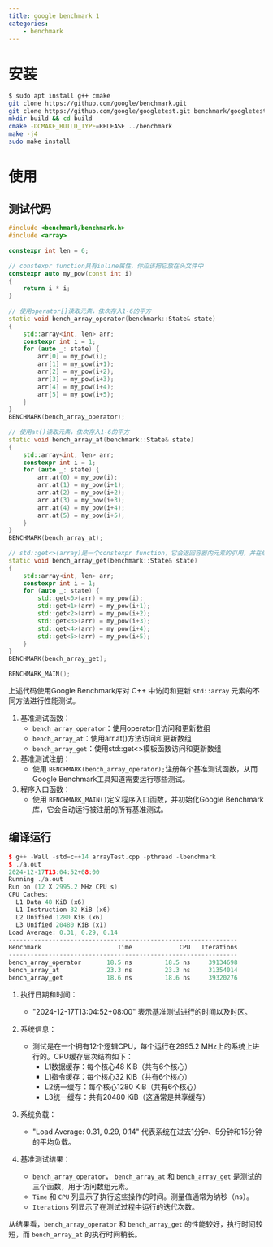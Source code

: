 ```yaml
---
title: google benchmark 1
categories:
	- benchmark
---
```

# 安装

```bash
$ sudo apt install g++ cmake
git clone https://github.com/google/benchmark.git
git clone https://github.com/google/googletest.git benchmark/googletest
mkdir build && cd build
cmake -DCMAKE_BUILD_TYPE=RELEASE ../benchmark
make -j4
sudo make install
```

<!-- more -->

# 使用

## 测试代码

```cpp
#include <benchmark/benchmark.h>
#include <array>
 
constexpr int len = 6;
 
// constexpr function具有inline属性，你应该把它放在头文件中
constexpr auto my_pow(const int i)
{
    return i * i;
}
 
// 使用operator[]读取元素，依次存入1-6的平方
static void bench_array_operator(benchmark::State& state)
{
    std::array<int, len> arr;
    constexpr int i = 1;
    for (auto _: state) {
        arr[0] = my_pow(i);
        arr[1] = my_pow(i+1);
        arr[2] = my_pow(i+2);
        arr[3] = my_pow(i+3);
        arr[4] = my_pow(i+4);
        arr[5] = my_pow(i+5);
    }
}
BENCHMARK(bench_array_operator);
 
// 使用at()读取元素，依次存入1-6的平方
static void bench_array_at(benchmark::State& state)
{
    std::array<int, len> arr;
    constexpr int i = 1;
    for (auto _: state) {
        arr.at(0) = my_pow(i);
        arr.at(1) = my_pow(i+1);
        arr.at(2) = my_pow(i+2);
        arr.at(3) = my_pow(i+3);
        arr.at(4) = my_pow(i+4);
        arr.at(5) = my_pow(i+5);
    }
}
BENCHMARK(bench_array_at);
 
// std::get<>(array)是一个constexpr function，它会返回容器内元素的引用，并在编译期检查数组的索引是否正确
static void bench_array_get(benchmark::State& state)
{
    std::array<int, len> arr;
    constexpr int i = 1;
    for (auto _: state) {
        std::get<0>(arr) = my_pow(i);
        std::get<1>(arr) = my_pow(i+1);
        std::get<2>(arr) = my_pow(i+2);
        std::get<3>(arr) = my_pow(i+3);
        std::get<4>(arr) = my_pow(i+4);
        std::get<5>(arr) = my_pow(i+5);
    }
}
BENCHMARK(bench_array_get);
 
BENCHMARK_MAIN();
```

上述代码使用Google Benchmark库对 C++ 中访问和更新 `std::array` 元素的不同方法进行性能测试。

1. 基准测试函数：
   * `bench_array_operator`：使用operator[]访问和更新数组
   * `bench_array_at`：使用arr.at()方法访问和更新数组
   * `bench_array_get`：使用std::get<>模板函数访问和更新数组
2. 基准测试注册：
   * 使用 `BENCHMARK(bench_array_operator);`注册每个基准测试函数，从而Google Benchmark工具知道需要运行哪些测试。
3. 程序入口函数：
   * 使用 `BENCHMARK_MAIN()`定义程序入口函数，并初始化Google Benchmark库，它会自动运行被注册的所有基准测试。

## 编译运行

```cpp
$ g++ -Wall -std=c++14 arrayTest.cpp -pthread -lbenchmark
$ ./a.out
2024-12-17T13:04:52+08:00
Running ./a.out
Run on (12 X 2995.2 MHz CPU s)
CPU Caches:
  L1 Data 48 KiB (x6)
  L1 Instruction 32 KiB (x6)
  L2 Unified 1280 KiB (x6)
  L3 Unified 20480 KiB (x1)
Load Average: 0.31, 0.29, 0.14
---------------------------------------------------------------
Benchmark                     Time             CPU   Iterations
---------------------------------------------------------------
bench_array_operator       18.5 ns         18.5 ns     39134698
bench_array_at             23.3 ns         23.3 ns     31354014
bench_array_get            18.6 ns         18.6 ns     39320276
```

1. 执行日期和时间：

   - "2024-12-17T13:04:52+08:00" 表示基准测试进行的时间以及时区。
2. 系统信息：

   - 测试是在一个拥有12个逻辑CPU，每个运行在2995.2 MHz上的系统上进行的。CPU缓存层次结构如下：
     - L1数据缓存：每个核心48 KiB（共有6个核心）
     - L1指令缓存：每个核心32 KiB（共有6个核心）
     - L2统一缓存：每个核心1280 KiB（共有6个核心）
     - L3统一缓存：共有20480 KiB（这通常是共享缓存）
3. 系统负载：

   - "Load Average: 0.31, 0.29, 0.14" 代表系统在过去1分钟、5分钟和15分钟的平均负载。
4. 基准测试结果：

   - `bench_array_operator`， `bench_array_at` 和 `bench_array_get` 是测试的三个函数，用于访问数组元素。
   - `Time` 和 `CPU` 列显示了执行这些操作的时间。测量值通常为纳秒（ns）。
   - `Iterations` 列显示了在测试过程中运行的迭代次数。

从结果看，`bench_array_operator` 和 `bench_array_get` 的性能较好，执行时间较短，而 `bench_array_at` 的执行时间稍长。
